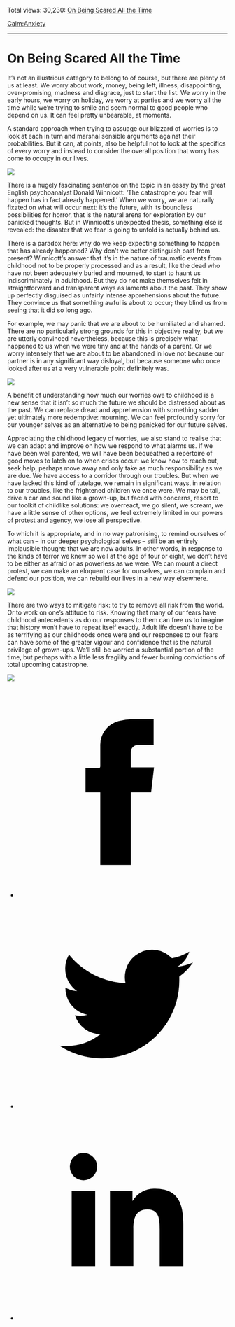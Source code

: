 Total views: 30,230: [On Being Scared All the Time](https://www.theschooloflife.com/thebookoflife/19128-2/)

[Calm:](https://www.theschooloflife.com/thebookoflife/category/calm/)[Anxiety](https://www.theschooloflife.com/thebookoflife/category/calm/anxiety/)

* * *

# On Being Scared All the Time
<style>
						.alignnone {
  display: block;
  margin-left: auto;
  margin-right: auto;
  align: center:
}

.addtoany_share_save_container {
display:none;
}

.wp-block-image {
		display: block;
  margin-left: auto;
  margin-right: auto;
  width: 50%;
}

.aligncenter {
display: block;
  margin-left: auto;
  margin-right: auto;
  align: center:
}

@media only screen and (max-width: 500px) {
  .wp-block-image {
		display: block;
  margin-left: auto;
  margin-right: auto;
  width: 100%;
} }

h1 {max-width: 600px !important;
}
.s18-single-post .content-area .site-main article .post-cat-header-display + .old-wrapper p {
    font-size: 1.200em
}
						</style>

It’s not an illustrious category to belong to of course, but there are plenty of us at least. We worry about work, money, being left, illness, disappointing, over-promising, madness and disgrace, just to start the list. We worry in the early hours, we worry on holiday, we worry at parties and we worry all the time while we’re trying to smile and seem normal to good people who depend on us. It can feel pretty unbearable, at moments.

A standard approach when trying to assuage our blizzard of worries is to look at each in turn and marshal sensible arguments against their probabilities. But it can, at points, also be helpful not to look at the specifics of every worry and instead to consider the overall position that worry has come to occupy in our lives.

![](https://images.fineartamerica.com/images-medium-large-5/landscape-with-buildings-nicolas-poussin.jpg)

There is a hugely fascinating sentence on the topic in an essay by the great English psychoanalyst Donald Winnicott: ‘The catastrophe you fear will happen has in fact already happened.’ When we worry, we are naturally fixated on what will occur next: it’s the future, with its boundless possibilities for horror, that is the natural arena for exploration by our panicked thoughts. But in Winnicott’s unexpected thesis, something else is revealed: the disaster that we fear is going to unfold is actually behind us.

There is a paradox here: why do we keep expecting something to happen that has already happened? Why don’t we better distinguish past from present? Winnicott’s answer that it’s in the nature of traumatic events from childhood not to be properly processed and as a result, like the dead who have not been adequately buried and mourned, to start to haunt us indiscriminately in adulthood. But they do not make themselves felt in straightforward and transparent ways as laments about the past. They show up perfectly disguised as unfairly intense apprehensions about the future. They convince us that something awful is about to occur; they blind us from seeing that it did so long ago.

For example, we may panic that we are about to be humiliated and shamed. There are no particularly strong grounds for this in objective reality, but we are utterly convinced nevertheless, because this is precisely what happened to us when we were tiny and at the hands of a parent. Or we worry intensely that we are about to be abandoned in love not because our partner is in any significant way disloyal, but because someone who once looked after us at a very vulnerable point definitely was.

![](http://www.tate.org.uk/art/images/work/T/T02/T02020_10.jpg)

A benefit of understanding how much our worries owe to childhood is a new sense that it isn’t so much the future we should be distressed about as the past. We can replace dread and apprehension with something sadder yet ultimately more redemptive: mourning. We can feel profoundly sorry for our younger selves as an alternative to being panicked for our future selves.

Appreciating the childhood legacy of worries, we also stand to realise that we can adapt and improve on how we respond to what alarms us. If we have been well parented, we will have been bequeathed a repertoire of good moves to latch on to when crises occur: we know how to reach out, seek help, perhaps move away and only take as much responsibility as we are due. We have access to a corridor through our troubles. But when we have lacked this kind of tutelage, we remain in significant ways, in relation to our troubles, like the frightened children we once were. We may be tall, drive a car and sound like a grown-up, but faced with concerns, resort to our toolkit of childlike solutions: we overreact, we go silent, we scream, we have a little sense of other options, we feel extremely limited in our powers of protest and agency, we lose all perspective.

To which it is appropriate, and in no way patronising, to remind ourselves of what can – in our deeper psychological selves – still be an entirely implausible thought: that we are now adults. In other words, in response to the kinds of terror we knew so well at the age of four or eight, we don’t have to be either as afraid or as powerless as we were. We can mount a direct protest, we can make an eloquent case for ourselves, we can complain and defend our position, we can rebuild our lives in a new way elsewhere.

![](https://i.pinimg.com/736x/e1/99/b8/e199b84470ee40f02b7bf928acc012d6--dutch-a-child.jpg)

There are two ways to mitigate risk: to try to remove all risk from the world. Or to work on one’s attitude to risk. Knowing that many of our fears have childhood antecedents as do our responses to them can free us to imagine that history won’t have to repeat itself exactly. Adult life doesn’t have to be as terrifying as our childhoods once were and our responses to our fears can have some of the greater vigour and confidence that is the natural privilege of grown-ups. We’ll still be worried a substantial portion of the time, but perhaps with a little less fragility and fewer burning convictions of total upcoming catastrophe.

[![](https://img.youtube.com/vi/s2AUI-7GRJc/0.jpg)](https://www.youtube.com/embed/s2AUI-7GRJc '')
<style>
    .iframe-class { display: block !important; }
</style>

- [<svg xmlns="http://www.w3.org/2000/svg" viewbox="0 0 26 26"><title>Facebook</title>
                    <g>
                        <path d="M8.38,10H9.92c.2,0,.29,0,.29-.28,0-.82,0-1.64,0-2.46a3.05,3.05,0,0,1,2.57-3.15A7.22,7.22,0,0,1,14,3.95c.86,0,1.71,0,2.57,0h.25v3.2h-2A.85.85,0,0,0,14,8c0,.62,0,1.24,0,1.91h2.87L16.51,13H14v9H10.21V13H8.38Z"></path>
                    </g>
                </svg>](http://www.facebook.com/sharer/sharer.php?u=https://www.theschooloflife.com/thebookoflife/19128-2/)
- [<svg xmlns="http://www.w3.org/2000/svg" viewbox="0 0 26 26"><title>Twitter</title>
                    <path d="M21.69,7.9a6.75,6.75,0,0,1-1.94.53,3.39,3.39,0,0,0,1.48-1.87,6.76,6.76,0,0,1-2.14.82,3.38,3.38,0,0,0-5.75,3.08,9.59,9.59,0,0,1-7-3.53,3.38,3.38,0,0,0,1,4.51A3.36,3.36,0,0,1,5.89,11v0A3.38,3.38,0,0,0,8.6,14.37a3.39,3.39,0,0,1-1.53.06,3.38,3.38,0,0,0,3.15,2.35A6.78,6.78,0,0,1,6,18.22a6.87,6.87,0,0,1-.81,0A9.6,9.6,0,0,0,20,10.08q0-.22,0-.44A6.86,6.86,0,0,0,21.69,7.9Z"></path>
                </svg>](http://twitter.com/share?url=https://www.theschooloflife.com/thebookoflife/19128-2/&text=&via=theschooloflife)
- [<svg xmlns="http://www.w3.org/2000/svg" viewbox="0 0 26 26"><title>LinkedIn</title>
<path class="cls-2" d="M6.67,10H9.58v9.36H6.67ZM8.13,5.32A1.69,1.69,0,1,1,6.44,7,1.69,1.69,0,0,1,8.13,5.32"></path><path class="cls-2" d="M11.41,10H14.2v1.28h0A3.06,3.06,0,0,1,17,9.75c2.95,0,3.49,1.94,3.49,4.46v5.14H17.57V14.79c0-1.09,0-2.48-1.51-2.48s-1.75,1.18-1.75,2.4v4.63H11.41Z"></path></svg>](https://www.linkedin.com/shareArticle?mini=true&url=https://www.theschooloflife.com/thebookoflife/19128-2/)
